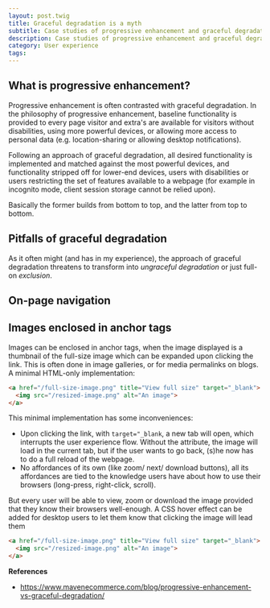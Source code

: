 ```yaml
---
layout: post.twig
title: Graceful degradation is a myth
subtitle: Case studies of progressive enhancement and graceful degradation
description: Case studies of progressive enhancement and graceful degradation
category: User experience
tags:
---
```


## What is progressive enhancement?

Progressive enhancement is often contrasted with graceful degradation. In the philosophy of progressive enhancement, baseline functionality is provided to every page visitor and extra's are available for visitors without disabilities, using more powerful devices, or allowing more access to personal data (e.g. location-sharing or allowing desktop notifications). 

Following an approach of graceful degradation, all desired functionality is implemented and matched against the most powerful devices, and functionality stripped off for lower-end devices, users with disabilities or users restricting the set of features available to a webpage (for example in incognito mode, client session storage cannot be relied upon).

Basically the former builds from bottom to top, and the latter from top to bottom.

## Pitfalls of graceful degradation

As it often might (and has in my experience), the approach of graceful degradation threatens to transform into _ungraceful degradation_ or just full-on _exclusion_. 

## On-page navigation

## Images enclosed in anchor tags

Images can be enclosed in anchor tags, when the image displayed is a thumbnail of the full-size image which can be expanded upon clicking the link. This is often done in image galleries, or for media permalinks on blogs. A minimal HTML-only implementation:

```html
<a href="/full-size-image.png" title="View full size" target="_blank">
  <img src="/resized-image.png" alt="An image">
</a>
```

This minimal implementation has some inconveniences: 

* Upon clicking the link, with `target="_blank`, a new tab will open, which interrupts the user experience flow. Without the attribute, the image will load in the current tab, but if the user wants to go back, (s)he now has to do a full reload of the webpage.
* No affordances of its own (like zoom/ next/ download buttons), all its affordances are tied to the knowledge users have about how to use their browsers (long-press, right-click, scroll).

But every user will be able to view, zoom or download the image provided that they know their browsers well-enough.
A CSS hover effect can be added for desktop users to let them know that clicking the image will lead them 

```html
<a href="/full-size-image.png" title="View full size" target="_blank">
  <img src="/resized-image.png" alt="An image">
</a>
```

**References**

* https://www.mavenecommerce.com/blog/progressive-enhancement-vs-graceful-degradation/